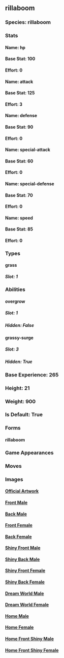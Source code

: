 ## rillaboom
### Species: rillaboom
### Stats
#### Name: hp
#### Base Stat: 100
#### Effort: 0
#### Name: attack
#### Base Stat: 125
#### Effort: 3
#### Name: defense
#### Base Stat: 90
#### Effort: 0
#### Name: special-attack
#### Base Stat: 60
#### Effort: 0
#### Name: special-defense
#### Base Stat: 70
#### Effort: 0
#### Name: speed
#### Base Stat: 85
#### Effort: 0
### Types
#### grass
##### Slot: 1
### Abilities
#### overgrow
##### Slot: 1
##### Hidden: False
#### grassy-surge
##### Slot: 3
##### Hidden: True
### Base Experience: 265
### Height: 21
### Weight: 900
### Is Default: True
### Forms
#### rillaboom
### Game Appearances
### Moves
### Images
#### [Official Artwork](https://raw.githubusercontent.com/PokeAPI/sprites/master/sprites/pokemon/other/official-artwork/812.png)
#### [Front Male](https://raw.githubusercontent.com/PokeAPI/sprites/master/sprites/pokemon/812.png)
#### [Back Male](https://raw.githubusercontent.com/PokeAPI/sprites/master/sprites/pokemon/back/812.png)
#### [Front Female](None)
#### [Back Female](None)
#### [Shiny Front Male](https://raw.githubusercontent.com/PokeAPI/sprites/master/sprites/pokemon/shiny/812.png)
#### [Shiny Back Male](https://raw.githubusercontent.com/PokeAPI/sprites/master/sprites/pokemon/back/812.png)
#### [Shiny Front Female](None)
#### [Shiny Back Female](None)
#### [Dream World Male](None)
#### [Dream World Female](None)
#### [Home Male](https://raw.githubusercontent.com/PokeAPI/sprites/master/sprites/pokemon/other/home/812.png)
#### [Home Female](None)
#### [Home Front Shiny Male](https://raw.githubusercontent.com/PokeAPI/sprites/master/sprites/pokemon/other/home/shiny/812.png)
#### [Home Front Shiny Female](None)